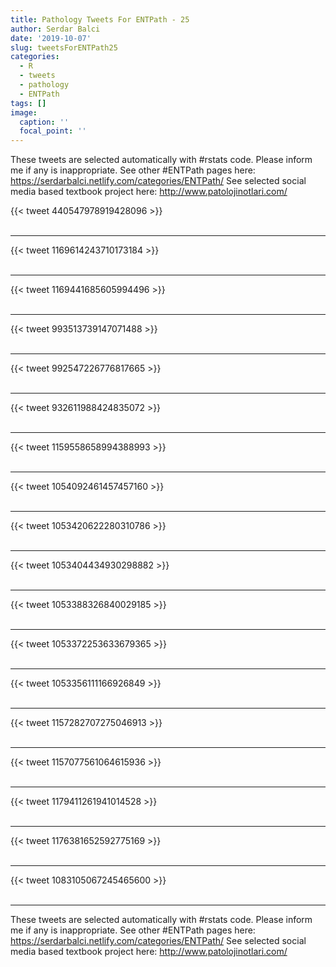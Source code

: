 ```yaml
---
title: Pathology Tweets For ENTPath - 25
author: Serdar Balci
date: '2019-10-07'
slug: tweetsForENTPath25
categories:
  - R
  - tweets
  - pathology
  - ENTPath
tags: []
image:
  caption: ''
  focal_point: ''
---
```



These tweets are selected automatically with #rstats code. Please inform me if any is inappropriate.
See other #ENTPath pages here: https://serdarbalci.netlify.com/categories/ENTPath/ 
See selected social media based textbook project here: http://www.patolojinotlari.com/

{{< tweet 440547978919428096 >}}
<br>
<br>
<hr>
{{< tweet 1169614243710173184 >}}
<br>
<br>
<hr>
{{< tweet 1169441685605994496 >}}
<br>
<br>
<hr>
{{< tweet 993513739147071488 >}}
<br>
<br>
<hr>
{{< tweet 992547226776817665 >}}
<br>
<br>
<hr>
{{< tweet 932611988424835072 >}}
<br>
<br>
<hr>
{{< tweet 1159558658994388993 >}}
<br>
<br>
<hr>
{{< tweet 1054092461457457160 >}}
<br>
<br>
<hr>
{{< tweet 1053420622280310786 >}}
<br>
<br>
<hr>
{{< tweet 1053404434930298882 >}}
<br>
<br>
<hr>
{{< tweet 1053388326840029185 >}}
<br>
<br>
<hr>
{{< tweet 1053372253633679365 >}}
<br>
<br>
<hr>
{{< tweet 1053356111166926849 >}}
<br>
<br>
<hr>
{{< tweet 1157282707275046913 >}}
<br>
<br>
<hr>
{{< tweet 1157077561064615936 >}}
<br>
<br>
<hr>
{{< tweet 1179411261941014528 >}}
<br>
<br>
<hr>
{{< tweet 1176381652592775169 >}}
<br>
<br>
<hr>
{{< tweet 1083105067245465600 >}}
<br>
<br>
<hr>


These tweets are selected automatically with #rstats code. Please inform me if any is inappropriate.
See other #ENTPath pages here: https://serdarbalci.netlify.com/categories/ENTPath/ 
See selected social media based textbook project here: http://www.patolojinotlari.com/

